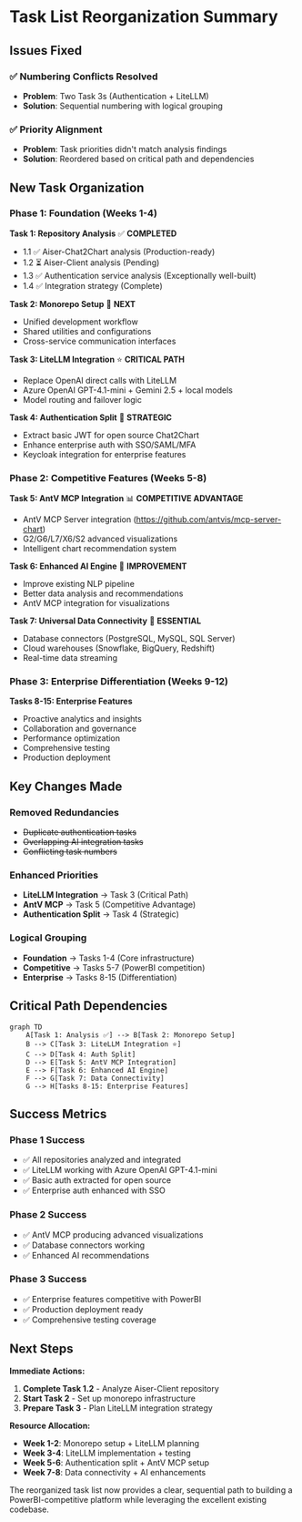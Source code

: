 # Task List Reorganization Summary

## Issues Fixed

### ✅ **Numbering Conflicts Resolved**
- **Problem**: Two Task 3s (Authentication + LiteLLM)
- **Solution**: Sequential numbering with logical grouping

### ✅ **Priority Alignment**
- **Problem**: Task priorities didn't match analysis findings
- **Solution**: Reordered based on critical path and dependencies

## New Task Organization

### **Phase 1: Foundation (Weeks 1-4)**

**Task 1: Repository Analysis** ✅ **COMPLETED**
- 1.1 ✅ Aiser-Chat2Chart analysis (Production-ready)
- 1.2 ⏳ Aiser-Client analysis (Pending)
- 1.3 ✅ Authentication service analysis (Exceptionally well-built)
- 1.4 ✅ Integration strategy (Complete)

**Task 2: Monorepo Setup** 🔄 **NEXT**
- Unified development workflow
- Shared utilities and configurations
- Cross-service communication interfaces

**Task 3: LiteLLM Integration** ⭐ **CRITICAL PATH**
- Replace OpenAI direct calls with LiteLLM
- Azure OpenAI GPT-4.1-mini + Gemini 2.5 + local models
- Model routing and failover logic

**Task 4: Authentication Split** 🔐 **STRATEGIC**
- Extract basic JWT for open source Chat2Chart
- Enhance enterprise auth with SSO/SAML/MFA
- Keycloak integration for enterprise features

### **Phase 2: Competitive Features (Weeks 5-8)**

**Task 5: AntV MCP Integration** 📊 **COMPETITIVE ADVANTAGE**
- AntV MCP Server integration (https://github.com/antvis/mcp-server-chart)
- G2/G6/L7/X6/S2 advanced visualizations
- Intelligent chart recommendation system

**Task 6: Enhanced AI Engine** 🤖 **IMPROVEMENT**
- Improve existing NLP pipeline
- Better data analysis and recommendations
- AntV MCP integration for visualizations

**Task 7: Universal Data Connectivity** 🔌 **ESSENTIAL**
- Database connectors (PostgreSQL, MySQL, SQL Server)
- Cloud warehouses (Snowflake, BigQuery, Redshift)
- Real-time data streaming

### **Phase 3: Enterprise Differentiation (Weeks 9-12)**

**Tasks 8-15: Enterprise Features**
- Proactive analytics and insights
- Collaboration and governance
- Performance optimization
- Comprehensive testing
- Production deployment

## Key Changes Made

### **Removed Redundancies**
- ~~Duplicate authentication tasks~~
- ~~Overlapping AI integration tasks~~
- ~~Conflicting task numbers~~

### **Enhanced Priorities**
- **LiteLLM Integration** → Task 3 (Critical Path)
- **AntV MCP** → Task 5 (Competitive Advantage)
- **Authentication Split** → Task 4 (Strategic)

### **Logical Grouping**
- **Foundation** → Tasks 1-4 (Core infrastructure)
- **Competitive** → Tasks 5-7 (PowerBI competition)
- **Enterprise** → Tasks 8-15 (Differentiation)

## Critical Path Dependencies

```mermaid
graph TD
    A[Task 1: Analysis ✅] --> B[Task 2: Monorepo Setup]
    B --> C[Task 3: LiteLLM Integration ⭐]
    C --> D[Task 4: Auth Split]
    D --> E[Task 5: AntV MCP Integration]
    E --> F[Task 6: Enhanced AI Engine]
    F --> G[Task 7: Data Connectivity]
    G --> H[Tasks 8-15: Enterprise Features]
```

## Success Metrics

### **Phase 1 Success**
- ✅ All repositories analyzed and integrated
- ✅ LiteLLM working with Azure OpenAI GPT-4.1-mini
- ✅ Basic auth extracted for open source
- ✅ Enterprise auth enhanced with SSO

### **Phase 2 Success**
- ✅ AntV MCP producing advanced visualizations
- ✅ Database connectors working
- ✅ Enhanced AI recommendations

### **Phase 3 Success**
- ✅ Enterprise features competitive with PowerBI
- ✅ Production deployment ready
- ✅ Comprehensive testing coverage

## Next Steps

**Immediate Actions:**
1. **Complete Task 1.2** - Analyze Aiser-Client repository
2. **Start Task 2** - Set up monorepo infrastructure
3. **Prepare Task 3** - Plan LiteLLM integration strategy

**Resource Allocation:**
- **Week 1-2**: Monorepo setup + LiteLLM planning
- **Week 3-4**: LiteLLM implementation + testing
- **Week 5-6**: Authentication split + AntV MCP setup
- **Week 7-8**: Data connectivity + AI enhancements

The reorganized task list now provides a clear, sequential path to building a PowerBI-competitive platform while leveraging the excellent existing codebase.
